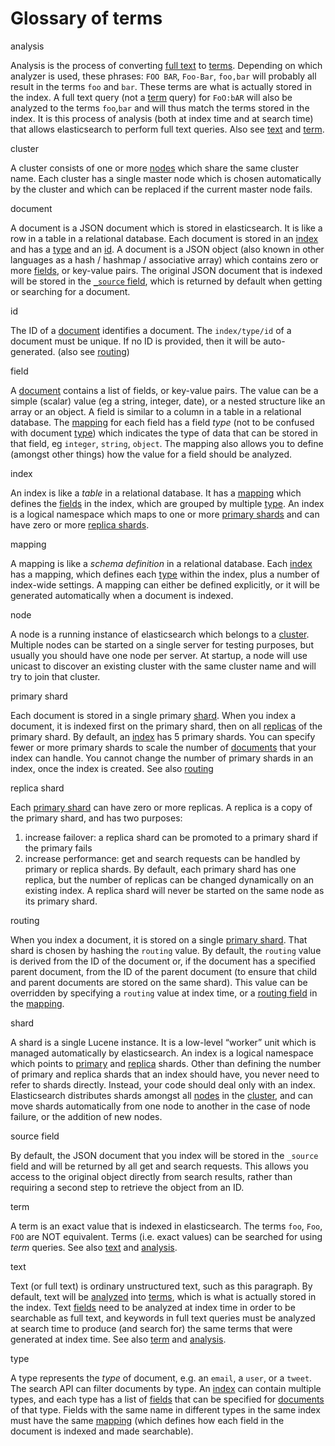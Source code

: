 # Glossary of terms

analysis 
    

Analysis is the process of converting [full text](glossary.html#glossary-text) to [terms](glossary.html#glossary-term). Depending on which analyzer is used, these phrases: `FOO BAR`, `Foo-Bar`, `foo,bar` will probably all result in the terms `foo` and `bar`. These terms are what is actually stored in the index. A full text query (not a [term](glossary.html#glossary-term) query) for `FoO:bAR` will also be analyzed to the terms `foo`,`bar` and will thus match the terms stored in the index. It is this process of analysis (both at index time and at search time) that allows elasticsearch to perform full text queries. Also see [text](glossary.html#glossary-text) and [term](glossary.html#glossary-term). 

cluster 
    

A cluster consists of one or more [nodes](glossary.html#glossary-node) which share the same cluster name. Each cluster has a single master node which is chosen automatically by the cluster and which can be replaced if the current master node fails. 

document 
    

A document is a JSON document which is stored in elasticsearch. It is like a row in a table in a relational database. Each document is stored in an [index](glossary.html#glossary-index) and has a [type](glossary.html#glossary-type) and an [id](glossary.html#glossary-id). A document is a JSON object (also known in other languages as a hash / hashmap / associative array) which contains zero or more [fields](glossary.html#glossary-field), or key-value pairs. The original JSON document that is indexed will be stored in the [`_source` field](glossary.html#glossary-source_field), which is returned by default when getting or searching for a document. 

id 
    

The ID of a [document](glossary.html#glossary-document) identifies a document. The `index/type/id` of a document must be unique. If no ID is provided, then it will be auto-generated. (also see [routing](glossary.html#glossary-routing)) 

field 
    

A [document](glossary.html#glossary-document) contains a list of fields, or key-value pairs. The value can be a simple (scalar) value (eg a string, integer, date), or a nested structure like an array or an object. A field is similar to a column in a table in a relational database. The [mapping](glossary.html#glossary-mapping) for each field has a field _type_ (not to be confused with document [type](glossary.html#glossary-type)) which indicates the type of data that can be stored in that field, eg `integer`, `string`, `object`. The mapping also allows you to define (amongst other things) how the value for a field should be analyzed. 

index 
    

An index is like a _table_ in a relational database. It has a [mapping](glossary.html#glossary-mapping) which defines the [fields](glossary.html#glossary-field) in the index, which are grouped by multiple [type](glossary.html#glossary-type). An index is a logical namespace which maps to one or more [primary shards](glossary.html#glossary-primary-shard) and can have zero or more [replica shards](glossary.html#glossary-replica-shard). 

mapping 
    

A mapping is like a _schema definition_ in a relational database. Each [index](glossary.html#glossary-index) has a mapping, which defines each [type](glossary.html#glossary-type) within the index, plus a number of index-wide settings. A mapping can either be defined explicitly, or it will be generated automatically when a document is indexed. 

node 
    

A node is a running instance of elasticsearch which belongs to a [cluster](glossary.html#glossary-cluster). Multiple nodes can be started on a single server for testing purposes, but usually you should have one node per server. At startup, a node will use unicast to discover an existing cluster with the same cluster name and will try to join that cluster. 

primary shard 
    

Each document is stored in a single primary [shard](glossary.html#glossary-shard). When you index a document, it is indexed first on the primary shard, then on all [replicas](glossary.html#glossary-replica-shard) of the primary shard. By default, an [index](glossary.html#glossary-index) has 5 primary shards. You can specify fewer or more primary shards to scale the number of [documents](glossary.html#glossary-document) that your index can handle. You cannot change the number of primary shards in an index, once the index is created. See also [routing](glossary.html#glossary-routing)

replica shard 
    

Each [primary shard](glossary.html#glossary-primary-shard) can have zero or more replicas. A replica is a copy of the primary shard, and has two purposes: 

  1. increase failover: a replica shard can be promoted to a primary shard if the primary fails 
  2. increase performance: get and search requests can be handled by primary or replica shards. By default, each primary shard has one replica, but the number of replicas can be changed dynamically on an existing index. A replica shard will never be started on the same node as its primary shard. 



routing 
    

When you index a document, it is stored on a single [primary shard](glossary.html#glossary-primary-shard). That shard is chosen by hashing the `routing` value. By default, the `routing` value is derived from the ID of the document or, if the document has a specified parent document, from the ID of the parent document (to ensure that child and parent documents are stored on the same shard). This value can be overridden by specifying a `routing` value at index time, or a [routing field](mapping-routing-field.html "_routing field") in the [mapping](glossary.html#glossary-mapping). 

shard 
    

A shard is a single Lucene instance. It is a low-level “worker” unit which is managed automatically by elasticsearch. An index is a logical namespace which points to [primary](glossary.html#glossary-primary-shard) and [replica](glossary.html#glossary-replica-shard) shards. Other than defining the number of primary and replica shards that an index should have, you never need to refer to shards directly. Instead, your code should deal only with an index. Elasticsearch distributes shards amongst all [nodes](glossary.html#glossary-node) in the [cluster](glossary.html#glossary-cluster), and can move shards automatically from one node to another in the case of node failure, or the addition of new nodes. 

source field 
    

By default, the JSON document that you index will be stored in the `_source` field and will be returned by all get and search requests. This allows you access to the original object directly from search results, rather than requiring a second step to retrieve the object from an ID. 

term 
    

A term is an exact value that is indexed in elasticsearch. The terms `foo`, `Foo`, `FOO` are NOT equivalent. Terms (i.e. exact values) can be searched for using _term_ queries. See also [text](glossary.html#glossary-text) and [analysis](glossary.html#glossary-analysis). 

text 
    

Text (or full text) is ordinary unstructured text, such as this paragraph. By default, text will be [analyzed](glossary.html#glossary-analysis) into [terms](glossary.html#glossary-term), which is what is actually stored in the index. Text [fields](glossary.html#glossary-field) need to be analyzed at index time in order to be searchable as full text, and keywords in full text queries must be analyzed at search time to produce (and search for) the same terms that were generated at index time. See also [term](glossary.html#glossary-term) and [analysis](glossary.html#glossary-analysis). 

type 
    

A type represents the _type_ of document, e.g. an `email`, a `user`, or a `tweet`. The search API can filter documents by type. An [index](glossary.html#glossary-index) can contain multiple types, and each type has a list of [fields](glossary.html#glossary-field) that can be specified for [documents](glossary.html#glossary-document) of that type. Fields with the same name in different types in the same index must have the same [mapping](glossary.html#glossary-mapping) (which defines how each field in the document is indexed and made searchable). 
